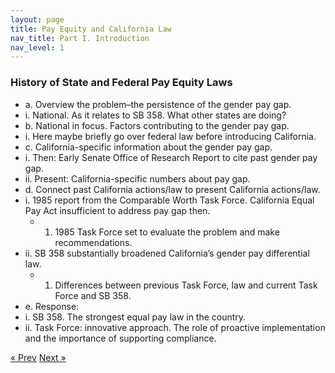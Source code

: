 ```yaml
---
layout: page
title: Pay Equity and California Law
nav_title: Part I. Introduction
nav_level: 1
---
```


### History of State and Federal Pay Equity Laws

*	a.	Overview the problem–the persistence of the gender pay gap.
  *	i.	National. As it relates to SB 358. What other states are doing? 
*	b.	National in focus. Factors contributing to the gender pay gap. 
  *	i.	Here maybe briefly go over federal law before introducing California.
*	c.	California-specific information about the gender pay gap.
  *	i.	Then: Early Senate Office of Research Report to cite past gender pay gap.
  *	ii.	Present: California-specific numbers about pay gap.
*	d.	Connect past California actions/law to present California actions/law. 
  *	i.	1985 report from the Comparable Worth Task Force. California Equal Pay Act insufficient to address pay gap then.
    *	1.	1985 Task Force set to evaluate the problem and make recommendations.
  *	ii.	SB 358 substantially broadened California’s gender pay differential law. 
    *	1.	Differences between previous Task Force, law and current Task Force and SB 358.
*	e.	Response: 
  *	i.	SB 358. The strongest equal pay law in the country. 
  *	ii.	Task Force: innovative approach. The role of proactive implementation and the importance of supporting compliance.

<!-- Pagination -->
<div class="pagination">
  <a class="pagination-item older" href="{{ site.baseurl }}/index">&laquo; Prev</a>
  <a class="pagination-item newer" href="{{ site.baseurl }}/02-CHSS-Case-Study">Next &raquo;</a>
</div>
